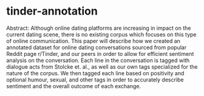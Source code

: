 # tinder-annotation
Abstract: Although online dating platforms are increasing in impact on the current dating scene, there is no existing corpus which focuses on this type of online communication. This paper will describe how we created an annotated dataset for online dating conversations sourced from popular Reddit page r/Tinder, and our peers in order to allow for efficient sentiment analysis on the conversation. Each line in the conversation is tagged with dialogue acts from Stolcke et. al., as well as our own tags specialized for the nature of the corpus. We then tagged each line based on positivity and optional humour, sexual, and other tags in order to accurately describe sentiment and the overall outcome of each exchange.
